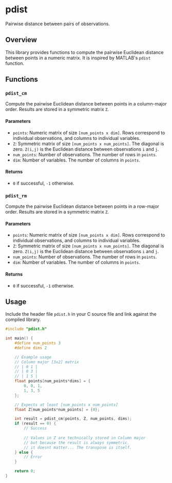 # pdist

Pairwise distance between pairs of observations.

## Overview

This library provides functions to compute the pairwise Euclidean distance between points in a numeric matrix. It is inspired by MATLAB's `pdist` function.

## Functions

### `pdist_cm`

Compute the pairwise Euclidean distance between points in a column-major order. Results are stored in a symmetric matrix `Z`.

#### Parameters

- `points`: Numeric matrix of size `[num_points x dim]`. Rows correspond to individual observations, and columns to individual variables.
- `Z`: Symmetric matrix of size `[num_points x num_points]`. The diagonal is zero. `Z(i,j)` is the Euclidean distance between observations `i` and `j`.
- `num_points`: Number of observations. The number of rows in `points`.
- `dim`: Number of variables. The number of columns in `points`.

#### Returns

- `0` if successful, `-1` otherwise.

### `pdist_rm`

Compute the pairwise Euclidean distance between points in a row-major order. Results are stored in a symmetric matrix `Z`.

#### Parameters

- `points`: Numeric matrix of size `[num_points x dim]`. Rows correspond to individual observations, and columns to individual variables.
- `Z`: Symmetric matrix of size `[num_points x num_points]`. The diagonal is zero. `Z(i,j)` is the Euclidean distance between observations `i` and `j`.
- `num_points`: Number of observations. The number of rows in `points`.
- `dim`: Number of variables. The number of columns in `points`.

#### Returns

- `0` if successful, `-1` otherwise.

## Usage

Include the header file `pdist.h` in your C source file and link against the compiled library.

```c
#include "pdist.h"

int main() {
    #define num_points 3
    #define dims 2

    // Example usage
    // Column major [3x2] matrix
    // | 0 1 |
    // | 0 3 |
    // | 1 5 |
    float points[num_points*dims] = {
        0, 0, 1,
        1, 3, 5
    };

    // Expects at least [num_points x num_points]
    float Z[num_points*num_points] = {0};

    int result = pdist_cm(points, Z, num_points, dims);
    if (result == 0) {
        // Success
        
        // Values in Z are technically stored in Column major
        // but because the result is always symmetric.
        // it doesnt matter... The transpose is itself.
    } else {
        // Error
    }

    return 0;
}

